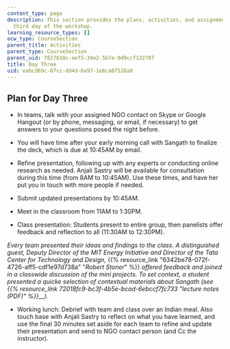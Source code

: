 ```yaml
---
content_type: page
description: This section provides the plans, activities, and assignments for the
  third day of the workshop.
learning_resource_types: []
ocw_type: CourseSection
parent_title: Activities
parent_type: CourseSection
parent_uid: 7827810c-aef5-34e2-5b7e-0d9ccf132707
title: Day Three
uid: eabcd69c-07cc-dd4d-6a97-1e6ca07528a8
---
```


Plan for Day Three
------------------

*   In teams, talk with your assigned NGO contact on Skype or Google Hangout (or by phone, messaging, or email, if necessary) to get answers to your questions posed the night before.
*   You will have time after your early morning call with Sangath to finalize the deck, which is due at 10:45AM by email.
*   Refine presentation, following up with any experts or conducting online research as needed. Anjali Sastry will be available for consultation during this time (from 8AM to 10:45AM). Use these times, and have her put you in touch with more people if needed.
*   Submit updated presentations by 10:45AM.

*   Meet in the classroom from 11AM to 1:30PM.
*   Class presentation: Students present to entire group, then panelists offer feedback and reflection to all (11:30AM to 12:30PM).

_Every team presented their ideas and findings to the class. A distinguished guest, Deputy Director of the MIT Energy Initiative and Director of the Tata Center for Technology and Design,_ {{% resource_link "6342be78-072f-4726-aff5-cdf1e97d738a" "_Robert Stoner_" %}} _offered feedback and joined in a classwide discussion of the mini projects. To set context, a student presented a quicke selection of contextual materials about Sangath (see_ _{{% resource_link 72018fc9-bc3f-4b5e-bcad-6ebccf7fc733 "lecture notes (PDF)" %}}__)._

*   Working lunch: Debrief with team and class over an Indian meal. Also touch base with Anjali Sastry to reflect on what you have learned, and use the final 30 minutes set aside for each team to refine and update their presentation and send to NGO contact person (and Cc the instructor).